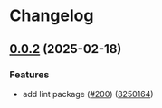 # Changelog

## [0.0.2](https://github.com/cccteam/ccc/compare/lint/v0.0.1...lint/v0.0.2) (2025-02-18)


### Features

* add lint package ([#200](https://github.com/cccteam/ccc/issues/200)) ([8250164](https://github.com/cccteam/ccc/commit/82501647152168866470b0d7617b4092d9043e2e))
